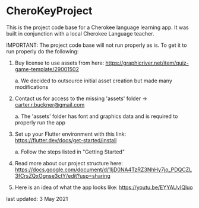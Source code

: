 # CheroKeyProject
This is the project code base for a Cherokee language learning app. It was built in conjunction with a local Cherokee Language teacher.


IMPORTANT:
The project code base will not run properly as is. To get it to run properly do the following:
1. Buy license to use assets from here: https://graphicriver.net/item/quiz-game-template/29001502
   
   a. We decided to outsource initial asset creation but made many modifications
2. Contact us for access to the missing 'assets' folder -> carter.r.buckner@gmail.com
   
   a. The 'assets' folder has font and graphics data and is required to properly run the app
3. Set up your Flutter environment with this link: https://flutter.dev/docs/get-started/install
   
   a. Follow the steps listed in "Getting Started"
4. Read more about our project structure here: https://docs.google.com/document/d/1IjD0NA4TzRZ3NhHy7jo_PDQCZL3fCrsZQxOgnse3ctY/edit?usp=sharing
5. Here is an idea of what the app looks like: https://youtu.be/EYYAUvIQluo


last updated: 3 May 2021
